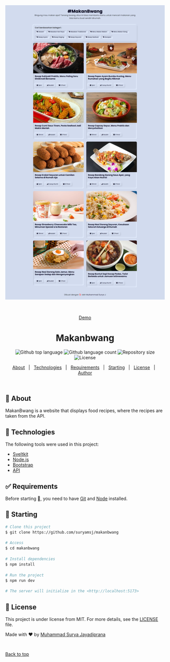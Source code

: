 <div align="center" id="top"> 
  <img src="./screenshot/makanbwang.png" alt="Makanbwang" />

  &#xa0;

  <a href="https://makanbwang.vercel.app/">Demo</a>
</div>

<h1 align="center">Makanbwang</h1>

<p align="center">
  <img alt="Github top language" src="https://img.shields.io/github/languages/top/suryamsj/makanbwang?color=56BEB8">

  <img alt="Github language count" src="https://img.shields.io/github/languages/count/suryamsj/makanbwang?color=56BEB8">

  <img alt="Repository size" src="https://img.shields.io/github/repo-size/suryamsj/makanbwang?color=56BEB8">

  <img alt="License" src="https://img.shields.io/github/license/suryamsj/makanbwang?color=56BEB8">

  <!-- <img alt="Github issues" src="https://img.shields.io/github/issues/suryamsj/makanbwang?color=56BEB8" /> -->

  <!-- <img alt="Github forks" src="https://img.shields.io/github/forks/suryamsj/makanbwang?color=56BEB8" /> -->

  <!-- <img alt="Github stars" src="https://img.shields.io/github/stars/suryamsj/makanbwang?color=56BEB8" /> -->
</p>

<!-- Status -->

<!-- <h4 align="center"> 
	🚧  Makanbwang 🚀 Under construction...  🚧
</h4> 

<hr> -->

<p align="center">
  <a href="#dart-about">About</a> &#xa0; | &#xa0;
  <a href="#rocket-technologies">Technologies</a> &#xa0; | &#xa0;
  <a href="#white_check_mark-requirements">Requirements</a> &#xa0; | &#xa0;
  <a href="#checkered_flag-starting">Starting</a> &#xa0; | &#xa0;
  <a href="#memo-license">License</a> &#xa0; | &#xa0;
  <a href="https://github.com/suryamsj" target="_blank">Author</a>
</p>

<br>

## :dart: About ##

MakanBwang is a website that displays food recipes, where the recipes are taken from the API.

## :rocket: Technologies ##

The following tools were used in this project:

- [Sveltkit](https://kit.svelte.dev/)
- [Node.js](https://nodejs.org/en/)
- [Bootstrap](https://getbootstrap.com/)
- [API](https://github.com/tomorisakura/unofficial-masakapahariini-api)

## :white_check_mark: Requirements ##

Before starting :checkered_flag:, you need to have [Git](https://git-scm.com) and [Node](https://nodejs.org/en/) installed.

## :checkered_flag: Starting ##

```bash
# Clone this project
$ git clone https://github.com/suryamsj/makanbwang

# Access
$ cd makanbwang

# Install dependencies
$ npm install

# Run the project
$ npm run dev

# The server will initialize in the <http://localhost:5173>
```

## :memo: License ##

This project is under license from MIT. For more details, see the [LICENSE](LICENSE.md) file.


Made with :heart: by <a href="https://github.com/suryamsj" target="_blank">Muhammad Surya Jayadiprana</a>

&#xa0;

<a href="#top">Back to top</a>

